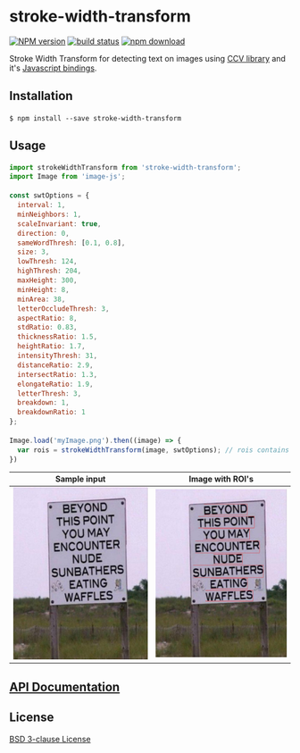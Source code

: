 # stroke-width-transform

  [![NPM version][npm-image]][npm-url]
  [![build status][travis-image]][travis-url]
  [![npm download][download-image]][download-url]

Stroke Width Transform for detecting text on images using [CCV library](https://github.com/liuliu/ccv) and it's [Javascript bindings](https://github.com/fta2012/ccv-js).

## Installation

`$ npm install --save stroke-width-transform`

## Usage

```js
import strokeWidthTransform from 'stroke-width-transform';
import Image from 'image-js';

const swtOptions = {
  interval: 1,
  minNeighbors: 1,
  scaleInvariant: true,
  direction: 0,
  sameWordThresh: [0.1, 0.8],
  size: 3,
  lowThresh: 124,
  highThresh: 204,
  maxHeight: 300,
  minHeight: 8,
  minArea: 38,
  letterOccludeThresh: 3,
  aspectRatio: 8,
  stdRatio: 0.83,
  thicknessRatio: 1.5,
  heightRatio: 1.7,
  intensityThresh: 31,
  distanceRatio: 2.9,
  intersectRatio: 1.3,
  elongateRatio: 1.9,
  letterThresh: 3,
  breakdown: 1,
  breakdownRatio: 1 
};

Image.load('myImage.png').then((image) => {
  var rois = strokeWidthTransform(image, swtOptions); // rois contains the regions with text
})
```

Sample input             |  Image with ROI's
:-------------------------:|:-------------------------:
![](./example/sample.jpg)  |  ![](./example/sample-output.jpg)

## [API Documentation](https://image-js.github.io/stroke-width-transform/)

## License

  [BSD 3-clause License](./LICENSE)

[npm-image]: https://img.shields.io/npm/v/stroke-width-transform.svg?style=flat-square
[npm-url]: https://www.npmjs.com/package/stroke-width-transform
[travis-image]: https://img.shields.io/travis/image-js/stroke-width-transform/master.svg?style=flat-square
[travis-url]: https://travis-ci.org/image-js/stroke-width-transform
[download-image]: https://img.shields.io/npm/dm/stroke-width-transform.svg?style=flat-square
[download-url]: https://www.npmjs.com/package/stroke-width-transform

